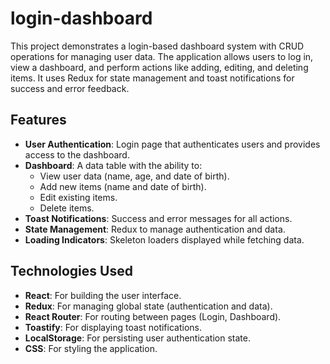 # login-dashboard
This project demonstrates a login-based dashboard system with CRUD operations for managing user data. The application allows users to log in, view a dashboard, and perform actions like adding, editing, and deleting items. It uses Redux for state management and toast notifications for success and error feedback.

## Features

- **User Authentication**: Login page that authenticates users and provides access to the dashboard.
- **Dashboard**: A data table with the ability to:
  - View user data (name, age, and date of birth).
  - Add new items (name and date of birth).
  - Edit existing items.
  - Delete items.
- **Toast Notifications**: Success and error messages for all actions.
- **State Management**: Redux to manage authentication and data.
- **Loading Indicators**: Skeleton loaders displayed while fetching data.

## Technologies Used

- **React**: For building the user interface.
- **Redux**: For managing global state (authentication and data).
- **React Router**: For routing between pages (Login, Dashboard).
- **Toastify**: For displaying toast notifications.
- **LocalStorage**: For persisting user authentication state.
- **CSS**: For styling the application.
